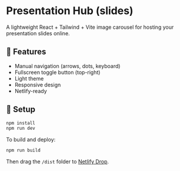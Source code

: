 # Presentation Hub (slides)

A lightweight React + Tailwind + Vite image carousel for hosting your presentation slides online.

## 🚀 Features
- Manual navigation (arrows, dots, keyboard)
- Fullscreen toggle button (top-right)
- Light theme
- Responsive design
- Netlify-ready

## 🧩 Setup
```bash
npm install
npm run dev
```

To build and deploy:
```bash
npm run build
```
Then drag the `/dist` folder to [Netlify Drop](https://app.netlify.com/drop).
